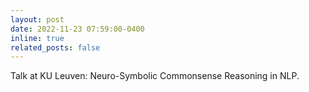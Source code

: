 ```yaml
---
layout: post
date: 2022-11-23 07:59:00-0400
inline: true
related_posts: false
---
```


Talk at KU Leuven: Neuro-Symbolic Commonsense Reasoning in NLP.
